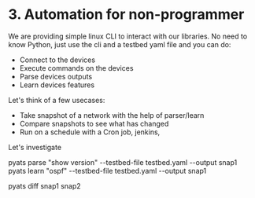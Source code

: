 # 3. Automation for non-programmer

We are providing simple linux CLI to interact with our libraries. No need to
know Python, just use the cli and a testbed yaml file and you can do:

* Connect to the devices
* Execute commands on the devices
* Parse devices outputs
* Learn devices features

Let's think of a few usecases:

* Take snapshot of a network with the help of parser/learn
* Compare snapshots to see what has changed
* Run on a schedule with a Cron job, jenkins, 

Let's investigate

pyats parse "show version" --testbed-file testbed.yaml --output snap1
pyats learn "ospf" --testbed-file testbed.yaml --output snap1

pyats diff snap1 snap2

